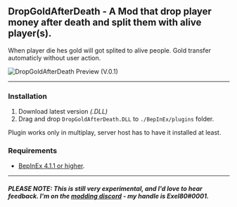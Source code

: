 ## DropGoldAfterDeath - A Mod that drop player money after death and split them with alive player(s).

When player die hes gold will got splited to alive people. Gold transfer automaticly without user action.

![DropGoldAfterDeath Preview (V.0.1)](https://i.imgur.com/GGnIYqf.png)

---

###  Installation
1. Download latest version _(.DLL)_
2. Drag and drop `DropGoldAfterDeath.DLL` to `./BepInEx/plugins` folder.

Plugin works only in multiplay, server host has to have it installed at least.

###  Requirements
- [BepInEx 4.1.1 or higher](https://github.com/BepInEx/BepInEx).

---

##### PLEASE NOTE: This is _still_ very experimental, and I'd love to hear feedback. I'm on the [modding discord](https://discord.gg/hMdjd9y "Risk of Rain 2 Modding") - my handle is Exel80#0001.
